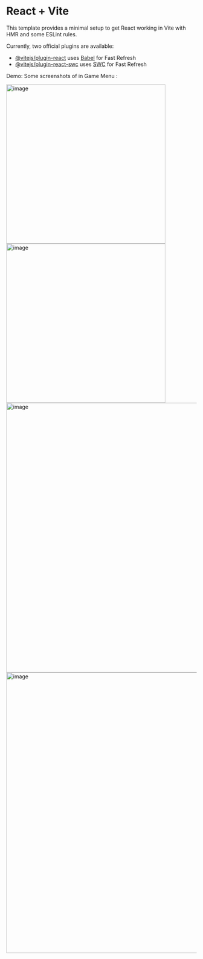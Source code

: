 # React + Vite

This template provides a minimal setup to get React working in Vite with HMR and some ESLint rules.

Currently, two official plugins are available:

- [@vitejs/plugin-react](https://github.com/vitejs/vite-plugin-react/blob/main/packages/plugin-react/README.md) uses [Babel](https://babeljs.io/) for Fast Refresh
- [@vitejs/plugin-react-swc](https://github.com/vitejs/vite-plugin-react-swc) uses [SWC](https://swc.rs/) for Fast Refresh

Demo: 
 Some screenshots of in Game Menu :

 
 <img width="421" alt="image" src="https://github.com/PraDeePP30/NFT-TCG/assets/82216810/1db5dea7-e408-4c1a-8d46-6d53a10dc697">
 <img width="421" alt="image" src="https://github.com/PraDeePP30/NFT-TCG/assets/82216810/15427a4e-a001-4f06-ac16-cc92c4c4bdd2">
 <img width="713" alt="image" src="https://github.com/PraDeePP30/NFT-TCG/assets/82216810/fa893592-d7ed-4acb-b646-f840de63180a">
 <img width="742" alt="image" src="https://github.com/PraDeePP30/NFT-TCG/assets/82216810/8fc60d0c-0438-4732-8a35-d551c7403c33">
